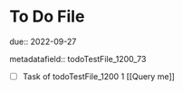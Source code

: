 # To Do File

due:: 2022-09-27

metadatafield:: todoTestFile_1200_73

- [ ] Task of todoTestFile_1200 1 [[Query me]]
